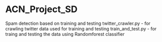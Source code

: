# ACN_Project_SD
Spam detection based on training and testing
twitter_crawler.py - for crawling twitter data used for training and testing
train_and_test.py - for traing and testing the data using Randomforest classifier
